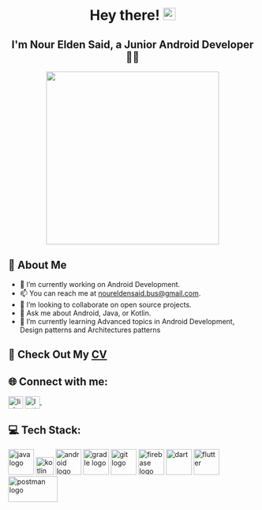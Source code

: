    <h1 align="center">Hey there! <img src="https://media.giphy.com/media/hvRJCLFzcasrR4ia7z/giphy.gif" width="25"></h1>
<h2 align="center">I'm Nour Elden Said, a Junior Android Developer 👨‍💻</h2>

<p align="center"><img  src= "https://user-images.githubusercontent.com/93207605/235039871-3b441576-6068-4c3a-b597-fe0c40083806.gif" width ="350px" ></p>

## 👾 About Me
- 🔭 I’m currently working on Android Development.
- 📫 You can reach me at noureldensaid.bus@gmail.com.
- 👯 I’m looking to collaborate on open source projects.
- 💬 Ask me about Android, Java, or Kotlin.
- 🌱 I’m currently learning Advanced topics in Android Development, Design patterns and Architectures patterns
 
## 📄 Check Out My [CV](https://drive.google.com/file/d/1D6LD_h91IaLSnZsmpZmwYNGndKRFJTCe/view?usp=share_link)

## 🌐 Connect with me:
<p align="left">
<a href="https://linkedin.com/in/noureldensaid" target="_blank"><img align="center"
src="https://raw.githubusercontent.com/rahuldkjain/github-profile-readme-generator/master/src/images/icons/Social/linked-in-alt.svg"
alt="linkedIn" height="25px" width="30px" /></a>
   <a href="https://leetcode.com/nourmorgan01/" target="_blank">
    <img align="center" alt="leetcode | GitHub" height="25px" width="30px" src="https://user-images.githubusercontent.com/93207605/235032353-6061a726-e619-4c1c-b311-f71571a059bd.png" />
  </a> &nbsp;&nbsp;
</p>

## 💻 Tech Stack:
<p align="left">
<img src="https://cdn.jsdelivr.net/gh/devicons/devicon/icons/java/java-original-wordmark.svg" height="52" width="52" alt="java logo" />
<img src="https://github.com/noureldensaid/noureldensaid/assets/93207605/98209d18-57e3-4a62-9895-68993b5b6ba7" height="36" width="36" alt="kotlin logo" />
<img src="https://cdn.jsdelivr.net/gh/devicons/devicon/icons/androidstudio/androidstudio-original.svg" height="52" width="52" alt="android logo" />
<img src="https://cdn.jsdelivr.net/gh/devicons/devicon/icons/gradle/gradle-plain.svg" height="52" width="52" alt="gradle logo" />
<img src="https://cdn.jsdelivr.net/gh/devicons/devicon/icons/git/git-original.svg" height="52" width="52" alt="git logo" />
<img src="https://cdn.jsdelivr.net/gh/devicons/devicon/icons/firebase/firebase-plain.svg" height="52" width="52" alt="firebase logo" />
<img src="https://cdn.jsdelivr.net/gh/devicons/devicon/icons/dart/dart-original.svg" height="52" width="52" alt="dart" />
<img src="https://cdn.jsdelivr.net/gh/devicons/devicon/icons/flutter/flutter-original.svg" height="52" width="52" alt="flutter" />
<img src="https://github.com/noureldensaid/noureldensaid/assets/93207605/6f6647dc-cd9c-4c8d-9983-de589f28cac2" height="52" width="100" alt="postman logo" />
</p>


 
 
 
   
